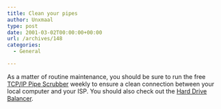 ```yaml
---
title: Clean your pipes
author: Unxmaal
type: post
date: 2001-03-02T00:00:00+00:00
url: /archives/148
categories:
  - General

---
```

As a matter of routine maintenance, you should be sure to run the free <A HREF="http://www.gbrockman.com/pipescrubber/">TCP/IP Pipe Scrubber</A> weekly to ensure a clean connection between your local computer and your ISP. You should also check out the [Hard Drive Balancer][1].

 [1]: http://www.gbrockman.com/drivebalance/default.htm